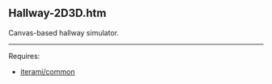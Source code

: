 Hallway-2D3D.htm
----------------

Canvas-based hallway simulator.

---

Requires:
* [iterami/common](https://github.com/iterami/common)
